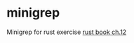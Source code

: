 # minigrep

Minigrep for rust exercise [rust book ch.12](https://doc.rust-lang.org/book/ch12-00-an-io-project.html)
